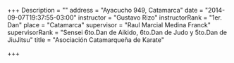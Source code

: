 +++
Description = ""
address = "Ayacucho 949, Catamarca"
date = "2014-09-07T19:37:55-03:00"
instructor = "Gustavo Rizo"
instructorRank = "1er. Dan"
place = "Catamarca"
supervisor = "Raul Marcial Medina Franck"
supervisorRank = "Sensei 6to.Dan de Aikido, 6to.Dan de Judo y 5to.Dan de JiuJitsu"
title = "Asociación Catamarqueña de Karate"

+++


